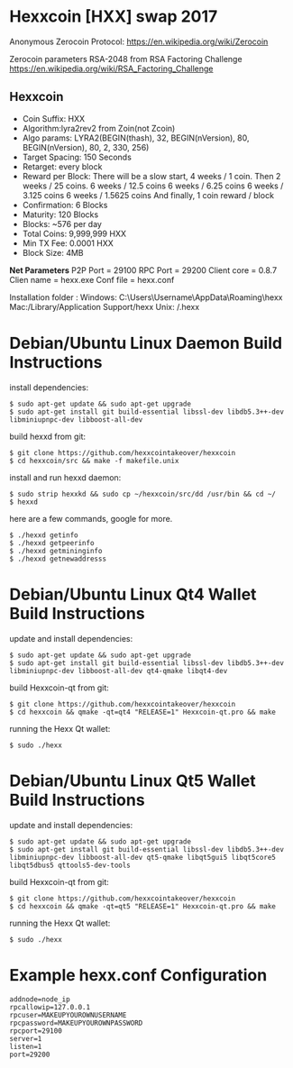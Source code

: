 


# **Hexxcoin [HXX] swap 2017**

Anonymous Zerocoin Protocol:
https://en.wikipedia.org/wiki/Zerocoin

Zerocoin  parameters RSA-2048 from RSA Factoring Challenge
https://en.wikipedia.org/wiki/RSA_Factoring_Challenge

Hexxcoin
----------------
* Coin Suffix: HXX
* Algorithm:lyra2rev2 from Zoin(not Zcoin)
* Algo params: LYRA2(BEGIN(thash), 32, BEGIN(nVersion), 80, BEGIN(nVersion), 80, 2, 330, 256)
* Target Spacing: 150 Seconds
* Retarget: every block
* Reward per Block: 
	There will be a slow start, 4 weeks / 1 coin.
	Then 2 weeks / 25 coins.
	6 weeks / 12.5 coins
	6 weeks / 6.25 coins
	6 weeks / 3.125 coins
	6 weeks / 1.5625 coins
	And finally, 1 coin reward / block
* Confirmation: 6 Blocks
* Maturity: 120 Blocks
* Blocks: ~576 per day
* Total Coins: 9,999,999 HXX
* Min TX Fee: 0.0001 HXX
* Block Size: 4MB


**Net Parameters**
P2P Port = 29100
RPC Port = 29200
Client core = 0.8.7
Clien name = hexx.exe
Conf file = hexx.conf

Installation folder :
Windows: C:\Users\Username\AppData\Roaming\hexx
Mac:/Library/Application Support/hexx
Unix: /.hexx




Debian/Ubuntu Linux Daemon Build Instructions
================================================

install dependencies:

    $ sudo apt-get update && sudo apt-get upgrade
    $ sudo apt-get install git build-essential libssl-dev libdb5.3++-dev libminiupnpc-dev libboost-all-dev

build hexxd from git:

    $ git clone https://github.com/hexxcointakeover/hexxcoin
    $ cd hexxcoin/src && make -f makefile.unix
   
install and run hexxd daemon:

    $ sudo strip hexxkd && sudo cp ~/hexxcoin/src/dd /usr/bin && cd ~/
    $ hexxd

here are a few commands, google for more.

    $ ./hexxd getinfo
    $ ./hexxd getpeerinfo
    $ ./hexxd getmininginfo
    $ ./hexxd getnewaddresss
	

Debian/Ubuntu Linux Qt4 Wallet Build Instructions
================================================

update and install dependencies:

    $ sudo apt-get update && sudo apt-get upgrade
    $ sudo apt-get install git build-essential libssl-dev libdb5.3++-dev libminiupnpc-dev libboost-all-dev qt4-qmake libqt4-dev
build Hexxcoin-qt from git:

    $ git clone https://github.com/hexxcointakeover/hexxcoin
    $ cd hexxcoin && qmake -qt=qt4 "RELEASE=1" Hexxcoin-qt.pro && make
 
running the Hexx Qt wallet:

    $ sudo ./hexx
 
 Debian/Ubuntu Linux Qt5 Wallet Build Instructions
================================================

update and install dependencies:

    $ sudo apt-get update && sudo apt-get upgrade
    $ sudo apt-get install git build-essential libssl-dev libdb5.3++-dev libminiupnpc-dev libboost-all-dev qt5-qmake libqt5gui5 libqt5core5 libqt5dbus5 qttools5-dev-tools
build Hexxcoin-qt from git:

    $ git clone https://github.com/hexxcointakeover/hexxcoin
    $ cd hexxcoin && qmake -qt=qt5 "RELEASE=1" Hexxcoin-qt.pro && make
 
running the Hexx Qt wallet:

    $ sudo ./hexx

Example hexx.conf Configuration
===================================================

	addnode=node_ip
	rpcallowip=127.0.0.1
	rpcuser=MAKEUPYOUROWNUSERNAME
	rpcpassword=MAKEUPYOUROWNPASSWORD
	rpcport=29100
	server=1
	listen=1
	port=29200
	
	



